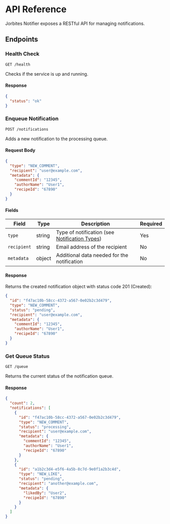 # API Reference

Jorbites Notifier exposes a RESTful API for managing notifications.

## Endpoints

### Health Check

```
GET /health
```

Checks if the service is up and running.

#### Response

```json
{
  "status": "ok"
}
```

### Enqueue Notification

```
POST /notifications
```

Adds a new notification to the processing queue.

#### Request Body

```json
{
  "type": "NEW_COMMENT",
  "recipient": "user@example.com",
  "metadata": {
    "commentId": "12345",
    "authorName": "User1",
    "recipeId": "67890"
  }
}
```

#### Fields

| Field | Type | Description | Required |
|-------|------|-------------|----------|
| `type` | string | Type of notification (see [Notification Types](./notification-types.md)) | Yes |
| `recipient` | string | Email address of the recipient | No |
| `metadata` | object | Additional data needed for the notification | No |

#### Response

Returns the created notification object with status code 201 (Created):

```json
{
  "id": "f47ac10b-58cc-4372-a567-0e02b2c3d479",
  "type": "NEW_COMMENT",
  "status": "pending",
  "recipient": "user@example.com",
  "metadata": {
    "commentId": "12345",
    "authorName": "User1",
    "recipeId": "67890"
  }
}
```

### Get Queue Status

```
GET /queue
```

Returns the current status of the notification queue.

#### Response

```json
{
  "count": 2,
  "notifications": [
    {
      "id": "f47ac10b-58cc-4372-a567-0e02b2c3d479",
      "type": "NEW_COMMENT",
      "status": "processing",
      "recipient": "user@example.com",
      "metadata": {
        "commentId": "12345",
        "authorName": "User1",
        "recipeId": "67890"
      }
    },
    {
      "id": "a1b2c3d4-e5f6-4a5b-8c7d-9e0f1a2b3c4d",
      "type": "NEW_LIKE",
      "status": "pending",
      "recipient": "another@example.com",
      "metadata": {
        "likedBy": "User2",
        "recipeId": "67890"
      }
    }
  ]
}
```
